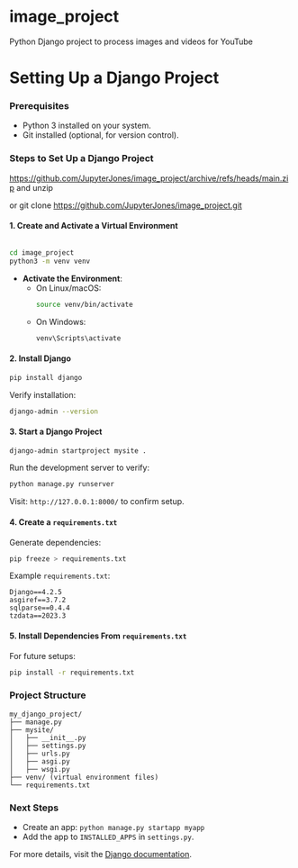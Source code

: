 # image_project
Python Django project to process images and videos for YouTube
# Setting Up a Django Project

### Prerequisites
- Python 3 installed on your system.
- Git installed (optional, for version control).

### Steps to Set Up a Django Project
https://github.com/JupyterJones/image_project/archive/refs/heads/main.zip
and unzip

or git clone https://github.com/JupyterJones/image_project.git
#### 1. Create and Activate a Virtual Environment
```bash

cd image_project
python3 -m venv venv
```
- **Activate the Environment**:
  - On Linux/macOS:
    ```bash
    source venv/bin/activate
    ```
  - On Windows:
    ```bash
    venv\Scripts\activate
    ```

#### 2. Install Django
```bash
pip install django
```
Verify installation:
```bash
django-admin --version
```

#### 3. Start a Django Project
```bash
django-admin startproject mysite .
```

Run the development server to verify:
```bash
python manage.py runserver
```
Visit: `http://127.0.0.1:8000/` to confirm setup.

#### 4. Create a `requirements.txt`
Generate dependencies:
```bash
pip freeze > requirements.txt
```
Example `requirements.txt`:
```
Django==4.2.5
asgiref==3.7.2
sqlparse==0.4.4
tzdata==2023.3
```

#### 5. Install Dependencies From `requirements.txt`
For future setups:
```bash
pip install -r requirements.txt
```

### Project Structure
```
my_django_project/
├── manage.py
├── mysite/
│   ├── __init__.py
│   ├── settings.py
│   ├── urls.py
│   ├── asgi.py
│   ├── wsgi.py
├── venv/ (virtual environment files)
└── requirements.txt
```

### Next Steps
- Create an app: `python manage.py startapp myapp`
- Add the app to `INSTALLED_APPS` in `settings.py`.

For more details, visit the [Django documentation](https://docs.djangoproject.com/).

